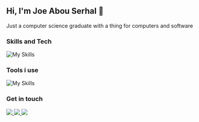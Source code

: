 ## Hi, I'm Joe Abou Serhal 👋
Just a computer science graduate with a thing for computers and software
### Skills and Tech
![My Skills](https://skillicons.dev/icons?i=react,vite,ts,js,html,css,tailwind,flutter,python,java,firebase,mysql,linux)

### Tools i use
![My Skills](https://skillicons.dev/icons?i=vscode,neovim,powershell,androidstudio,git,github,vercel)

### Get in touch
<p>
  <a href="https://www.linkedin.com/in/joe-abou-serhal-9b90361bb/">
    <img src="https://skillicons.dev/icons?i=linkedin" />
  </a>
  <a href="https://www.instagram.com/joe.abou.serhal/">
    <img src="https://skillicons.dev/icons?i=instagram" />
  </a>
  <a href="https://twitter.com/joeabouserhal">
    <img src="https://skillicons.dev/icons?i=twitter" />
  </a>
</p>
